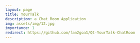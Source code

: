 ```yaml
---
layout: page
title: YourTalk
description: a Chat Room Application
img: assets/img/12.jpg
importance: 1
redirect: https://github.com/fan2goa1/Qt-YourTalk-ChatRoom
---
```

